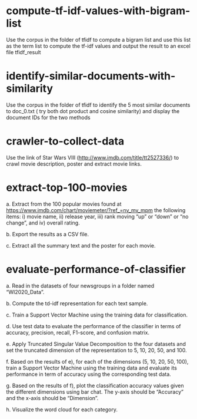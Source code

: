 # compute-tf-idf-values-with-bigram-list
Use the corpus in the folder of tfidf to compute a bigram list and use this list as the term list to compute the tf-idf values and output the result to an excel file tfidf_result

# identify-similar-documents-with-similarity
Use the corpus in the folder of tfidf to identify the 5 most similar documents to doc_0.txt ( try both dot product and cosine similarity) and display the document IDs for the two methods

# crawler-to-collect-data
Use the link of Star Wars VIII (http://www.imdb.com/title/tt2527336/) to crawl movie description, poster and extract movie links.

# extract-top-100-movies
a. Extract from the 100 popular movies found at https://www.imdb.com/chart/moviemeter/?ref_=nv_mv_mpm the following items: i) movie name, ii) release year, iii) rank moving “up” or “down” or “no change”, and iv) overall rating. 

b. Export the results as a CSV file.

c. Extract all the summary text and the poster for each movie.

# evaluate-performance-of-classifier
a. Read in the datasets of four newsgroups in a folder named “WI2020_Data”.

b. Compute the td-idf representation for each text sample.

c. Train a Support Vector Machine using the training data for classification.

d. Use test data to evaluate the performance of the classifier in terms of accuracy, precision, recall, F1-score, and confusion matrix.

e. Apply Truncated Singular Value Decomposition to the four datasets and set the truncated dimension of the representation to 5, 10, 20, 50, and 100.

f. Based on the results of e), for each of the dimensions (5, 10, 20, 50, 100), train a Support Vector Machine using the training data and evaluate its performance in term of accuracy using the corresponding test data.

g. Based on the results of f), plot the classification accuracy values given the different dimensions using bar chat. The y-axis should be “Accuracy” and the x-axis should be “Dimension”.

h. Visualize the word cloud for each category.
